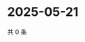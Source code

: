# 2025-05-21

共 0 条

<!-- BEGIN ZHIHUQUESTIONS -->
<!-- 最后更新时间 Wed May 21 2025 05:10:32 GMT+0800 (China Standard Time) -->

<!-- END ZHIHUQUESTIONS -->
